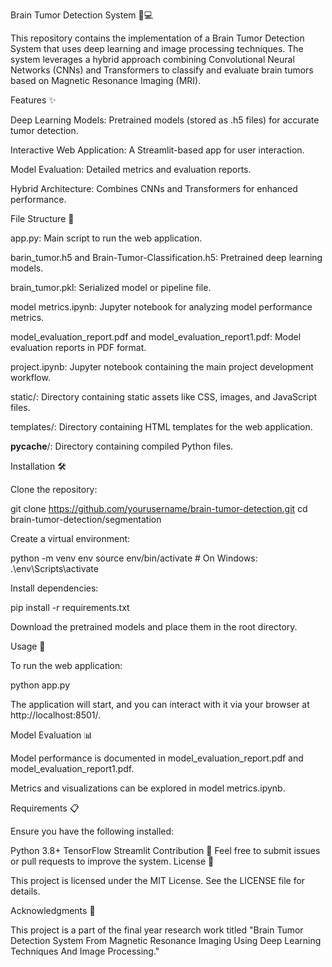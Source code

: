 Brain Tumor Detection System 🧠💻

This repository contains the implementation of a Brain Tumor Detection System that uses deep learning and image processing techniques. The system leverages a hybrid approach combining Convolutional Neural Networks (CNNs) and Transformers to classify and evaluate brain tumors based on Magnetic Resonance Imaging (MRI).

Features ✨

Deep Learning Models: Pretrained models (stored as .h5 files) for accurate tumor detection.

Interactive Web Application: A Streamlit-based app for user interaction.

Model Evaluation: Detailed metrics and evaluation reports.

Hybrid Architecture: Combines CNNs and Transformers for enhanced performance.

File Structure 📁

app.py: Main script to run the web application.

barin_tumor.h5 and Brain-Tumor-Classification.h5: Pretrained deep learning models.

brain_tumor.pkl: Serialized model or pipeline file.

model metrics.ipynb: Jupyter notebook for analyzing model performance metrics.

model_evaluation_report.pdf and model_evaluation_report1.pdf: Model evaluation reports in PDF format.

project.ipynb: Jupyter notebook containing the main project development workflow.

static/: Directory containing static assets like CSS, images, and JavaScript files.

templates/: Directory containing HTML templates for the web application.

__pycache__/: Directory containing compiled Python files.

Installation 🛠️

Clone the repository:

git clone https://github.com/yourusername/brain-tumor-detection.git
cd brain-tumor-detection/segmentation

Create a virtual environment:

python -m venv env
source env/bin/activate  # On Windows: .\env\Scripts\activate

Install dependencies:

pip install -r requirements.txt

Download the pretrained models and place them in the root directory.

Usage 🚀

To run the web application:

python app.py

The application will start, and you can interact with it via your browser at http://localhost:8501/.

Model Evaluation 📊

Model performance is documented in model_evaluation_report.pdf and model_evaluation_report1.pdf.

Metrics and visualizations can be explored in model metrics.ipynb.

Requirements 📋

Ensure you have the following installed:

Python 3.8+
TensorFlow
Streamlit
Contribution 🤝
Feel free to submit issues or pull requests to improve the system.
License 📜

This project is licensed under the MIT License. See the LICENSE file for details.

Acknowledgments 🙏

This project is a part of the final year research work titled "Brain Tumor Detection System From Magnetic Resonance Imaging Using Deep Learning Techniques And Image Processing."
